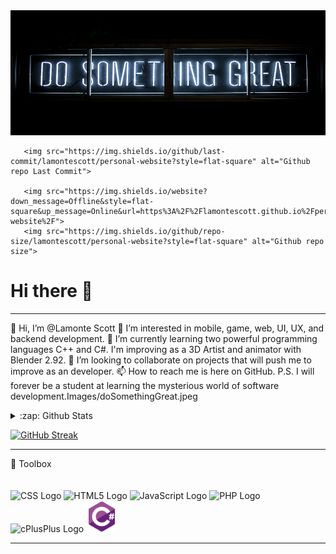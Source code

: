 <img height="200px" width="800px" src=Images/doSomethingGreat.jpeg>



   
       <img src="https://img.shields.io/github/last-commit/lamontescott/personal-website?style=flat-square" alt="Github repo Last Commit"> 
                                                                                                                                                                                 
       <img src="https://img.shields.io/website?down_message=Offline&style=flat-square&up_message=Online&url=https%3A%2F%2Flamontescott.github.io%2Fpersonal-website%2F">                  
       <img src="https://img.shields.io/github/repo-size/lamontescott/personal-website?style=flat-square" alt="Github repo size"> 
                                                                                                                                                                                                                                                           

                                                                                                                    
                                                                                                                   
 <!--Donwload, other, Website, Github Last Commit, Github repo, Github repo size-->                                                                                                                                


# Hi there 👋

---
<!--Bio-->


👋 Hi, I’m @Lamonte Scott
👀 I’m interested in mobile, game, web, UI, UX, and backend development.
🌱 I’m currently learning two powerful programming languages C++ and C#.
I'm improving as a 3D Artist and animator with Blender 2.92.
💞️ I’m looking to collaborate on projects that will push me to improve as an developer.
📫 How to reach me is here on GitHub.
P.S. I will forever be a student at learning the mysterious world of software development.Images/doSomethingGreat.jpeg

 <!--Github Stats-->

<details>
    <summary>:zap: Github Stats </summary>
    
   
  <img align="center" src="https://github-readme-stats.vercel.app/api?username=lamontescott&theme=tokyonight&show_icons=true">
    
    
  <img align="center" src="https://github-readme-stats.vercel.app/api/top-langs/?username=lamontescott&layout=compact&theme=tokyonight">
   
</details>
         
[![GitHub Streak](https://github-readme-streak-stats.herokuapp.com/?user=lamontescott&theme=tokyonight)](https://git.io/streak-stats)
         
         
---
<!--Toolbox-->
🧰 Toolbox
 <br>
 <br>
 <br>
<img src="https://cdn.worldvectorlogo.com/logos/css-3.svg" alt="CSS Logo" width="50" height="50"/>
<img src="https://cdn.worldvectorlogo.com/logos/html-1.svg" alt="HTML5 Logo" width="50" height="50"/> 
<img src="https://user-images.githubusercontent.com/63941608/126529691-5761ecf0-ce7e-4aa3-b6b5-4965069055e4.png" alt="JavaScript Logo" width="50" height="50"/> 
<img src="https://user-images.githubusercontent.com/63941608/126529883-380a5544-e488-4ada-bc16-e3c941eb9bca.png" alt="PHP Logo" width="50" height="50"/> 
<img src="https://cdn.worldvectorlogo.com/logos/c.svg" alt="cPlusPlus Logo" width="50" height="50"/> 
<img src="https://raw.githubusercontent.com/devicons/devicon/9f4f5cdb393299a81125eb5127929ea7bfe42889/icons/csharp/csharp-original.svg" alt="cPlusPlus Logo" width="50" height="50"/> 


---


  <a href="">
        <img src="https://img.shields.io/badge/Linkedin-blue?style=flat-square&logo=linkedin&labelColor=blue" alt="">
     </a>
